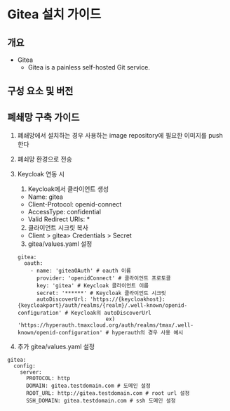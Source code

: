 ﻿# Gitea 설치 가이드

## 개요
- Gitea
	- Gitea is a painless self-hosted Git service.
## 구성 요소 및 버전

## 폐쇄망 구축 가이드
1. 폐쇄망에서 설치하는 경우 사용하는 image repository에 필요한 이미지를 push한다

2. 폐쇠망 환경으로 전송

3. Keycloak 연동 시
	1. Keycloak에서 클라이언트 생성
	- Name: gitea
	- Client-Protocol: openid-connect
	- AccessType: confidential
	- Valid Redirect URIs: *

	2. 클라이언트 시크릿 복사
	- Client > gitea> Credentials > Secret

	3. gitea/values.yaml 설정
	```
	gitea:
	  oauth:
	    - name: 'giteaOAuth' # oauth 이름
	      provider: 'openidConnect' # 클라이언트 프로토콜
	      key: 'gitea' # Keycloak 클라이언트 이름
	      secret: '******' # Keycloak 클라이언트 시크릿
	      autoDiscoverUrl: 'https://{keycloakhost}:{keycloakport}/auth/realms/{realm}/.well-known/openid-configuration' # Keycloak의 autoDiscoverUrl
	                            ex) 'https://hyperauth.tmaxcloud.org/auth/realms/tmax/.well-known/openid-configuration' # hyperauth의 경우 사용 예시
	```

4. 추가 gitea/values.yaml 설정
```
gitea:
  config:
    server:
      PROTOCOL: http
      DOMAIN: gitea.testdomain.com # 도메인 설정
      ROOT_URL: http://gitea.testdomain.com # root url 설정
      SSH_DOMAIN: gitea.testdomain.com # ssh 도메인 설정
```

